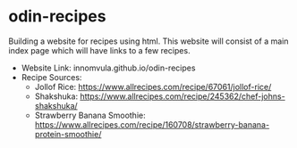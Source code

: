 # odin-recipes
Building a website for recipes using html. This website will consist of a main index page which will have links to a few recipes.
- Website Link: innomvula.github.io/odin-recipes
- Recipe Sources:
  - Jollof Rice: https://www.allrecipes.com/recipe/67061/jollof-rice/
  - Shakshuka: https://www.allrecipes.com/recipe/245362/chef-johns-shakshuka/
  - Strawberry Banana Smoothie: https://www.allrecipes.com/recipe/160708/strawberry-banana-protein-smoothie/
